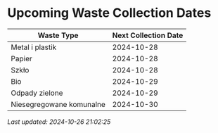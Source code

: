 # Upcoming Waste Collection Dates

| Waste Type | Next Collection Date |
|------------|----------------------|
| Metal i plastik | 2024-10-28 |
| Papier | 2024-10-28 |
| Szkło | 2024-10-28 |
| Bio | 2024-10-29 |
| Odpady zielone | 2024-10-29 |
| Niesegregowane komunalne | 2024-10-30 |


*Last updated: 2024-10-26 21:02:25*
